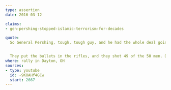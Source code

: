 ```yaml
---
type: assertion
date: 2016-03-12

claims:
- gen-pershing-stopped-islamic-terrorism-for-decades

quote:
  So General Pershing, tough, tough guy, and he had the whole deal going. And they catch 50 terrorists (in the Philippines), and they were doing tremendous destruction. What happens is he lines them up to be shot. He lines them up, gets them — knows they're guilty, they admitted they're guilty — lines 50 people up to be shot, and as you know, swine, pig, all that, a big problem for the, big problem. He took two pigs, and he chopped them open. Took the bullets, said "We're going to go and shoot these men."  Took the bullets, the 50 bullets, dropped them in the pigs, swished them around so there was blood all over those bullets, had his men ­— instructed his men to put the bullets into the rifles. They put the bullets into the rifles, and they shot 49 men. Now, we don't like this, but I'm just saying if we're going to win, we're going to win or let's not play the game and let's not be a country anymore […inaudible…].


  They put the bullets in the rifles, and they shot 49 of the 50 men. Dead. Boom. So there is a pig-infested bullet in each one. They then dumped into a mass grave, and they dumped the pigs in with the bodies, and they took the final bullet, and they gave it to the one person that they decided not to shoot, and they said, "Here, take this bullet, go back to your people, and explain what we just did." Okay. That's not the end, here's the end. Want to hear the end? He went back and he said what just happened. For 28 years there was no terrorism. 28 years.
where: rally in Dayton, OH
sources:
- type: youtube
  id: -9KOAHf4GCw
  start: 2667
---
```


